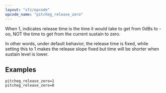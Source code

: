 ```yaml
---
layout: "sfz/opcode"
opcode_name: "pitcheg_release_zero"
---
```

When 1, indicates release time is the time it would take to get
from 0dBs to -oo, NOT the time to get from the current sustain to zero.

In other words, under default behavior, the release time is fixed, while
setting this to 1 makes the release slope fixed but time will be shorter
when sustain level is lower.

## Examples

```
pitcheg_release_zero=1
pitcheg_release_zero=0
```
